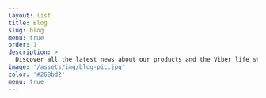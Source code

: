 ```yaml
---
layout: list
title: Blog
slug: blog
menu: true
order: 1
description: >
  Discover all the latest news about our products and the Viber life style on our official blog.
image: '/assets/img/blog-pic.jpg'
color: '#268bd2'
menu: true
---
```

